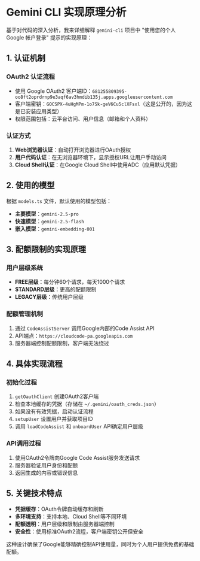 # Gemini CLI 实现原理分析

基于对代码的深入分析，我来详细解释 `gemini-cli` 项目中 "使用您的个人 Google 帐户登录" 提示的实现原理：

## 1. 认证机制

### OAuth2 认证流程

- 使用 Google OAuth2 客户端ID：`681255809395-oo8ft2oprdrnp9e3aqf6av3hmdib135j.apps.googleusercontent.com`
- 客户端密钥：`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`（这是公开的，因为这是已安装应用类型）
- 权限范围包括：云平台访问、用户信息（邮箱和个人资料）

### 认证方式

1. **Web浏览器认证**：自动打开浏览器进行OAuth授权
2. **用户代码认证**：在无浏览器环境下，显示授权URL让用户手动访问
3. **Cloud Shell认证**：在Google Cloud Shell中使用ADC（应用默认凭据）

## 2. 使用的模型

根据 `models.ts` 文件，默认使用的模型包括：

- **主要模型**：`gemini-2.5-pro`
- **快速模型**：`gemini-2.5-flash`
- **嵌入模型**：`gemini-embedding-001`

## 3. 配额限制的实现原理

### 用户层级系统

- **FREE层级**：每分钟60个请求，每天1000个请求
- **STANDARD层级**：更高的配额限制
- **LEGACY层级**：传统用户层级

### 配额管理机制

1. 通过 `CodeAssistServer` 调用Google内部的Code Assist API
2. API端点：`https://cloudcode-pa.googleapis.com`
3. 服务器端控制配额限制，客户端无法绕过

## 4. 具体实现流程

### 初始化过程

1. `getOauthClient` 创建OAuth2客户端
2. 检查本地缓存的凭据（存储在 `~/.gemini/oauth_creds.json`）
3. 如果没有有效凭据，启动认证流程
4. `setupUser` 设置用户并获取项目ID
5. 调用 `loadCodeAssist` 和 `onboardUser` API确定用户层级

### API调用过程

1. 使用OAuth2令牌向Google Code Assist服务发送请求
2. 服务器验证用户身份和配额
3. 返回生成的内容或错误信息

## 5. 关键技术特点

- **凭据缓存**：OAuth令牌自动缓存和刷新
- **多环境支持**：支持本地、Cloud Shell等不同环境
- **配额透明**：用户层级和限制由服务器端控制
- **安全性**：使用标准OAuth2流程，客户端密钥公开但安全

这种设计确保了Google能够精确控制API使用量，同时为个人用户提供免费的基础配额。